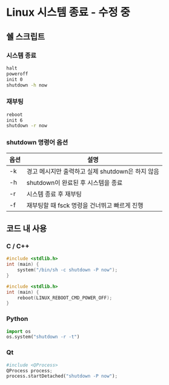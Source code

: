 # Linux 시스템 종료 - 수정 중
## 쉘 스크립트
### 시스템 종료
```Bash
halt
poweroff
init 0
shutdown -h now
```
### 재부팅
```Bash
reboot
init 6
shutdown -r now
```
### shutdown 명령어 옵션

옵션|설명
------|-------
-k| 경고 메시지만 출력하고 실제 shutdown은 하지 않음
-h| shutdown이 완료된 후 시스템을 종료
-r| 시스템 종료 후 재부팅
-f| 재부팅할 때 fsck 명령을 건너뛰고 빠르게 진행

## 코드 내 사용
### C / C++
```cpp
#include <stdlib.h>
int (main) {
    system("/bin/sh -c shutdown -P now");
}
```
```cpp
#include <stdlib.h>
int (main) {
    reboot(LINUX_REBOOT_CMD_POWER_OFF);
}
```
### Python
```python
import os
os.system("shutdown -r -t")
```
### Qt
```python
#include <QProcess>
QProcess process;
process.startDetached("shutdown -P now");
```

